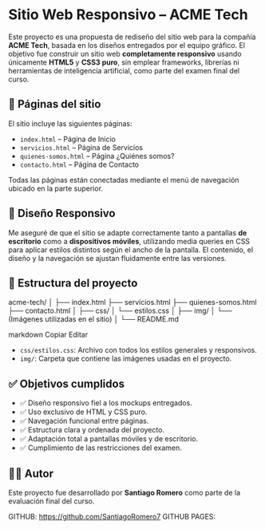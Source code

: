# Sitio Web Responsivo – ACME Tech

Este proyecto es una propuesta de rediseño del sitio web para la compañía **ACME Tech**, basada en los diseños entregados por el equipo gráfico. El objetivo fue construir un sitio web **completamente responsivo** usando únicamente **HTML5** y **CSS3 puro**, sin emplear frameworks, librerías ni herramientas de inteligencia artificial, como parte del examen final del curso.

## 📄 Páginas del sitio

El sitio incluye las siguientes páginas:

- `index.html` – Página de Inicio
- `servicios.html` – Página de Servicios
- `quienes-somos.html` – Página ¿Quiénes somos?
- `contacto.html` – Página de Contacto

Todas las páginas están conectadas mediante el menú de navegación ubicado en la parte superior.

## 📱 Diseño Responsivo

Me aseguré de que el sitio se adapte correctamente tanto a pantallas **de escritorio** como a **dispositivos móviles**, utilizando media queries en CSS para aplicar estilos distintos según el ancho de la pantalla. El contenido, el diseño y la navegación se ajustan fluidamente entre las versiones.

## 📁 Estructura del proyecto

acme-tech/
│
├── index.html
├── servicios.html
├── quienes-somos.html
├── contacto.html
│
├── css/
│ └── estilos.css
│
├── img/
│ └── (Imágenes utilizadas en el sitio)
│
└── README.md

markdown
Copiar
Editar

- `css/estilos.css`: Archivo con todos los estilos generales y responsivos.
- `img/`: Carpeta que contiene las imágenes usadas en el proyecto.

## ✅ Objetivos cumplidos

- ✅ Diseño responsivo fiel a los mockups entregados.
- ✅ Uso exclusivo de HTML y CSS puro.
- ✅ Navegación funcional entre páginas.
- ✅ Estructura clara y ordenada del proyecto.
- ✅ Adaptación total a pantallas móviles y de escritorio.
- ✅ Cumplimiento de las restricciones del examen.

## 🧑‍💻 Autor

Este proyecto fue desarrollado por **Santiago Romero** como parte de la evaluación final del curso.

GITHUB: https://github.com/SantiagoRomero7
GITHUB PAGES: 